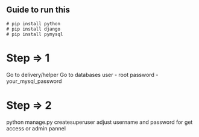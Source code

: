 ## Guide to run this
    # pip install python
    # pip install django
    # pip install pymysql

# Step => 1
Go to delivery/helper
Go to databases 
     user - root
     password - your_mysql_password

# Step => 2
python manage.py createsuperuser
    adjust username and password for get access or admin pannel

